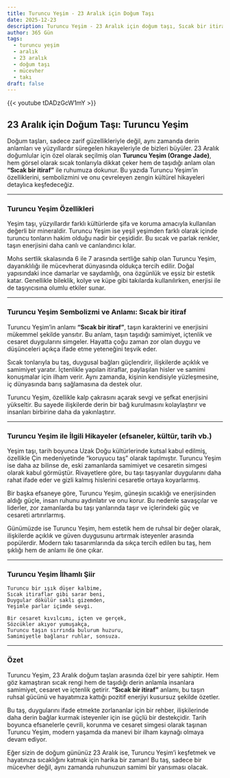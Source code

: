 ```yaml
---
title: Turuncu Yeşim - 23 Aralık için Doğum Taşı
date: 2025-12-23
description: Turuncu Yeşim - 23 Aralık için doğum taşı, Sıcak bir itiraf sembolü. Bu özel taşın derin anlamını öğrenin.
author: 365 Gün
tags:
  - turuncu yeşim
  - aralık
  - 23 aralık
  - doğum taşı
  - mücevher
  - takı
draft: false
---
```


{{< youtube tDADzGcW1mY >}}

## 23 Aralık için Doğum Taşı: Turuncu Yeşim

Doğum taşları, sadece zarif güzellikleriyle değil, aynı zamanda derin anlamları ve yüzyıllardır süregelen hikayeleriyle de bizleri büyüler. 23 Aralık doğumlular için özel olarak seçilmiş olan **Turuncu Yeşim (Orange Jade)**, hem görsel olarak sıcak tonlarıyla dikkat çeker hem de taşıdığı anlam olan **“Sıcak bir itiraf”** ile ruhumuza dokunur. Bu yazıda Turuncu Yeşim’in özelliklerini, sembolizmini ve onu çevreleyen zengin kültürel hikayeleri detaylıca keşfedeceğiz.

---

### Turuncu Yeşim Özellikleri

Yeşim taşı, yüzyıllardır farklı kültürlerde şifa ve koruma amacıyla kullanılan değerli bir mineraldir. Turuncu Yeşim ise yeşil yeşimden farklı olarak içinde turuncu tonların hakim olduğu nadir bir çeşididir. Bu sıcak ve parlak renkler, taşın enerjisini daha canlı ve canlandırıcı kılar.

Mohs sertlik skalasında 6 ile 7 arasında sertliğe sahip olan Turuncu Yeşim, dayanıklılığı ile mücevherat dünyasında oldukça tercih edilir. Doğal yapısındaki ince damarlar ve saydamlığı, ona özgünlük ve eşsiz bir estetik katar. Genellikle bileklik, kolye ve küpe gibi takılarda kullanılırken, enerjisi ile de taşıyıcısına olumlu etkiler sunar.

---

### Turuncu Yeşim Sembolizmi ve Anlamı: Sıcak bir itiraf

Turuncu Yeşim’in anlamı **“Sıcak bir itiraf”**, taşın karakterini ve enerjisini mükemmel şekilde yansıtır. Bu anlam, taşın taşıdığı samimiyet, içtenlik ve cesaret duygularını simgeler. Hayatta çoğu zaman zor olan duygu ve düşünceleri açıkça ifade etme yeteneğini teşvik eder.

Sıcak tonlarıyla bu taş, duygusal bağları güçlendirir, ilişkilerde açıklık ve samimiyet yaratır. İçtenlikle yapılan itiraflar, paylaşılan hisler ve samimi konuşmalar için ilham verir. Aynı zamanda, kişinin kendisiyle yüzleşmesine, iç dünyasında barış sağlamasına da destek olur.

Turuncu Yeşim, özellikle kalp çakrasını açarak sevgi ve şefkat enerjisini yükseltir. Bu sayede ilişkilerde derin bir bağ kurulmasını kolaylaştırır ve insanları birbirine daha da yakınlaştırır.

---

### Turuncu Yeşim ile İlgili Hikayeler (efsaneler, kültür, tarih vb.)

Yeşim taşı, tarih boyunca Uzak Doğu kültürlerinde kutsal kabul edilmiş, özellikle Çin medeniyetinde “koruyucu taş” olarak tapılmıştır. Turuncu Yeşim ise daha az bilinse de, eski zamanlarda samimiyet ve cesaretin simgesi olarak kabul görmüştür. Rivayetlere göre, bu taşı taşıyanlar duygularını daha rahat ifade eder ve gizli kalmış hislerini cesaretle ortaya koyarlarmış.

Bir başka efsaneye göre, Turuncu Yeşim, güneşin sıcaklığı ve enerjisinden aldığı güçle, insan ruhunu aydınlatır ve onu korur. Bu nedenle savaşçılar ve liderler, zor zamanlarda bu taşı yanlarında taşır ve içlerindeki güç ve cesareti artırırlarmış.

Günümüzde ise Turuncu Yeşim, hem estetik hem de ruhsal bir değer olarak, ilişkilerde açıklık ve güven duygusunu artırmak isteyenler arasında popülerdir. Modern takı tasarımlarında da sıkça tercih edilen bu taş, hem şıklığı hem de anlamı ile öne çıkar.

---

### Turuncu Yeşim İlhamlı Şiir

```
Turuncu bir ışık düşer kalbime,  
Sıcak itiraflar gibi sarar beni,  
Duygular dökülür saklı gizemden,  
Yeşimle parlar içimde sevgi.

Bir cesaret kıvılcımı, içten ve gerçek,  
Sözcükler akıyor yumuşakça,  
Turuncu taşın sırrında bulurum huzuru,  
Samimiyetle bağlanır ruhlar, sonsuza.
```

---

### Özet

Turuncu Yeşim, 23 Aralık doğum taşları arasında özel bir yere sahiptir. Hem göz kamaştıran sıcak rengi hem de taşıdığı derin anlamla insanlara samimiyet, cesaret ve içtenlik getirir. **“Sıcak bir itiraf”** anlamı, bu taşın ruhsal gücünü ve hayatımıza kattığı pozitif enerjiyi kusursuz şekilde özetler.

Bu taş, duygularını ifade etmekte zorlananlar için bir rehber, ilişkilerinde daha derin bağlar kurmak isteyenler için ise güçlü bir destekçidir. Tarih boyunca efsanelerle çevrili, korunma ve cesaret simgesi olarak taşınan Turuncu Yeşim, modern yaşamda da manevi bir ilham kaynağı olmaya devam ediyor.

Eğer sizin de doğum gününüz 23 Aralık ise, Turuncu Yeşim’i keşfetmek ve hayatınıza sıcaklığını katmak için harika bir zaman! Bu taş, sadece bir mücevher değil, aynı zamanda ruhunuzun samimi bir yansıması olacak.
